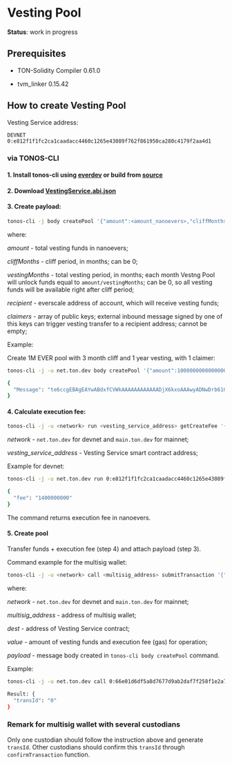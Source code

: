 # Vesting Pool

**Status**: work in progress

## Prerequisites

- TON-Solidity Compiler 0.61.0

- tvm_linker 0.15.42

## How to create Vesting Pool 

Vesting Service address:

    DEVNET 0:e812f1f1fc2ca1caadacc4460c1265e43089f762f861950ca280c4179f2aa4d1

### via TONOS-CLI

#### 1. Install tonos-cli using [everdev](https://github.com/tonlabs/everdev) or build from [source](https://github.com/tonlabs/tonos-cli)

#### 2. Download [VestingService.abi.json](https://github.com/EverSurf/contracts/tree/main/VestingPool/build/VestingService.abi.json)

#### 3. Create payload:

```bash
tonos-cli -j body createPool '{"amount":<amount_nanoevers>,"cliffMonths":<number>,"vestingMonths":<number>,"recipient":"<everscale address>","claimers":[<pubkey>, ...]}' --abi VestingService.abi.json
```
where:

*amount* - total vesting funds in nanoevers;

*cliffMonths* - cliff period, in months; can be 0;

*vestingMonths* - total vesting period, in months; each month Vestng Pool will unlock funds equal to `amount/vestingMonths`; can be 0, so all vesting funds will be available right after cliff period;

*recipient* - everscale address of account, which will receive vesting funds;

*claimers* - array of public keys; external inbound message signed by one of this keys can trigger vesting transfer to a recipient address; cannot be empty;

Example:

Create 1M EVER pool with 3 month cliff and 1 year vesting, with 1 claimer:

```bash
tonos-cli -j -u net.ton.dev body createPool '{"amount":1000000000000000,"cliffMonths":3,"vestingMonths":12,"recipient":"0:66e01d6df5a8d7677d9ab2daf7f258f1e2a7fe73da5320300395f99e01dc3b5f","claimers":["0x816747e3c1e0c3be11797a76ffd5f823a1c933586cac2f170bc1395f1f25e15b"]}' --abi VestingService.abi.json 

{
  "Message": "te6ccgEBAgEAYwABdxfCVWkAAAAAAAAAAAADjX6kxoAAAwyADNwDrb61Guzvs1ZbXv5LHjxU/857SmQGAHK/M8A7h2vgAAAAOAEAQ9BAs6Px4PBh3wi8vTt/6vwR0OSZrDZWF4uF4Jyvj5LwrcA="
}
```

#### 4. Calculate execution fee:

```bash
tonos-cli -j -u <network> run <vesting_service_address> getCreateFee '{"vestingMonths":<months>}' --abi VestingService.abi.json
```

*network* - `net.ton.dev` for devnet and `main.ton.dev` for mainnet;

*vesting_service_address* - Vesting Service smart contract address;

Example for devnet:

```bash
tonos-cli -j -u net.ton.dev run 0:e812f1f1fc2ca1caadacc4460c1265e43089f762f861950ca280c4179f2aa4d1 getCreateFee '{"vestingMonths":12}' --abi VestingService.abi.json

{
  "fee": "1400000000"
}
```

The command returns execution fee in nanoevers.

#### 5. Create pool

Transfer funds + execution fee (step 4) and attach payload (step 3).

Command example for the multisig wallet:

```bash
tonos-cli -j -u <network> call <multisig_address> submitTransaction '{"dest":<vesting_service_address>,"value":<amount_+_fee>,"bounce":true,"allBalance":false,"payload":"<payload>"}' --abi SafeMultisigWallet.abi.json --sign <seed_phrase>
```

where:

*network* - `net.ton.dev` for devnet and `main.ton.dev` for mainnet;

*multisig_address* - address of multisig wallet;

*dest* - address of Vesting Service contract;

*value* - amount of vesting funds and execution fee (gas) for operation;

*payload* - message body created in `tonos-cli body createPool` command.

Example:

```bash
tonos-cli -j -u net.ton.dev call 0:66e01d6df5a8d7677d9ab2daf7f258f1e2a7fe73da5320300395f99e01dc3b5f submitTransaction '{"dest":"0:e812f1f1fc2ca1caadacc4460c1265e43089f762f861950ca280c4179f2aa4d1","value":1000001400000000,"bounce":true,"allBalance":false,"payload":"te6ccgEBAgEAYwABdxfCVWkAAAAAAAAAAAADjX6kxoAAAwyADNwDrb61Guzvs1ZbXv5LHjxU/857SmQGAHK/M8A7h2vgAAAAOAEAQ9BAs6Px4PBh3wi8vTt/6vwR0OSZrDZWF4uF4Jyvj5LwrcA="}' --abi SafeMultisigWallet.abi.json --sign wallet.keys.json

Result: {
  "transId": "0"
}
```

### Remark for multisig wallet with several custodians

Only one custodian should follow the instruction above and generate `transId`. Other custodians should confirm this `transId` through `confirmTransaction` function.
